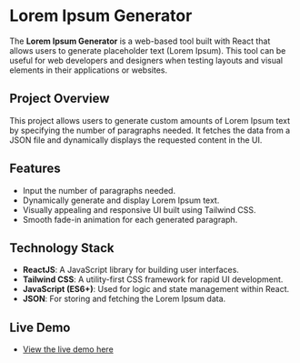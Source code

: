 # Lorem Ipsum Generator

The **Lorem Ipsum Generator** is a web-based tool built with React that allows users to generate placeholder text (Lorem Ipsum). This tool can be useful for web developers and designers when testing layouts and visual elements in their applications or websites.

## Project Overview

This project allows users to generate custom amounts of Lorem Ipsum text by specifying the number of paragraphs needed. It fetches the data from a JSON file and dynamically displays the requested content in the UI.

## Features

- Input the number of paragraphs needed.
- Dynamically generate and display Lorem Ipsum text.
- Visually appealing and responsive UI built using Tailwind CSS.
- Smooth fade-in animation for each generated paragraph.

## Technology Stack

- **ReactJS**: A JavaScript library for building user interfaces.
- **Tailwind CSS**: A utility-first CSS framework for rapid UI development.
- **JavaScript (ES6+)**: Used for logic and state management within React.
- **JSON**: For storing and fetching the Lorem Ipsum data.

## Live Demo

- [View the live demo here](https://praveen-lorem-generate-app.netlify.app/)
